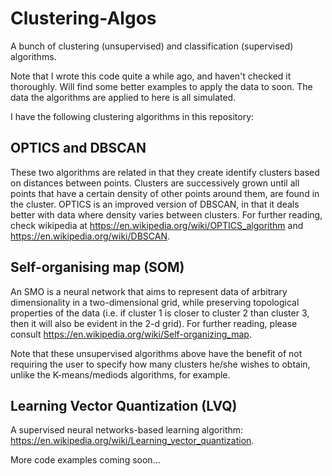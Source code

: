 # Clustering-Algos
A bunch of clustering (unsupervised) and classification (supervised) algorithms.

Note that I wrote this code quite a while ago, and haven't checked it thoroughly. Will find some better examples to apply the data to soon. The data the algorithms are applied to here is all simulated.

I have the following clustering algorithms in this repository:

## OPTICS and DBSCAN

These two algorithms are related in that they create identify clusters based on distances between points. Clusters are successively grown until all points that have a certain density of other points around them, are found in the cluster. OPTICS is an improved version of DBSCAN, in that it deals better with data where density varies between clusters. For further reading, check wikipedia at https://en.wikipedia.org/wiki/OPTICS_algorithm and https://en.wikipedia.org/wiki/DBSCAN.

## Self-organising map (SOM)

An SMO is a neural network that aims to represent data of arbitrary dimensionality in a two-dimensional grid, while preserving topological properties of the data (i.e. if cluster 1 is closer to cluster 2 than cluster 3, then it will also be evident in the 2-d grid). For further reading, please consult https://en.wikipedia.org/wiki/Self-organizing_map.

Note that these unsupervised algorithms above have the benefit of not requiring the user to specify how many clusters he/she wishes to obtain, unlike the K-means/mediods algorithms, for example.

## Learning Vector Quantization (LVQ)

A supervised neural networks-based learning algorithm: https://en.wikipedia.org/wiki/Learning_vector_quantization.

More code examples coming soon...
